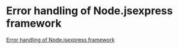 # Error handling of Node.jsexpress framework
[Error handling of Node.jsexpress framework](https://aiwithcloud.com/2022/09/15/error_handling_of_node-jsexpress_framework/)